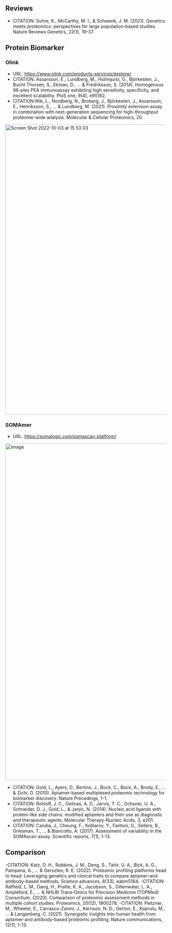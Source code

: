 ## Reviews
- CITATION: Suhre, K., McCarthy, M. I., & Schwenk, J. M. (2021). Genetics meets proteomics: perspectives for large population-based studies. Nature Reviews Genetics, 22(1), 19-37.

## Protein Biomarker
### Olink
- URL: https://www.olink.com/products-services/explore/
- CITATION: Assarsson, E., Lundberg, M., Holmquist, G., Björkesten, J., Bucht Thorsen, S., Ekman, D., ... & Fredriksson, S. (2014). Homogenous 96-plex PEA immunoassay exhibiting high sensitivity, specificity, and excellent scalability. PloS one, 9(4), e95192.
- CITATION:Wik, L., Nordberg, N., Broberg, J., Björkesten, J., Assarsson, E., Henriksson, S., ... & Lundberg, M. (2021). Proximity extension assay in combination with next-generation sequencing for high-throughput proteome-wide analysis. Molecular & Cellular Proteomics, 20.
<img width="905" alt="Screen Shot 2022-10-03 at 15 53 03" src="https://user-images.githubusercontent.com/40289485/193517284-11727301-31f3-452a-a51c-4edd34ade231.png">

### SOMAmer
- URL: https://somalogic.com/somascan-platform/
<img width="1050" alt="image" src="https://user-images.githubusercontent.com/40289485/193517972-51bfa23d-fc0d-45eb-8a5c-a3ba6168dfe9.png">

- CITATION: Gold, L., Ayers, D., Bertino, J., Bock, C., Bock, A., Brody, E., ... & Zichi, D. (2010). Aptamer-based multiplexed proteomic technology for biomarker discovery. Nature Precedings, 1-1.
- CITATION: Rohloff, J. C., Gelinas, A. D., Jarvis, T. C., Ochsner, U. A., Schneider, D. J., Gold, L., & Janjic, N. (2014). Nucleic acid ligands with protein-like side chains: modified aptamers and their use as diagnostic and therapeutic agents. Molecular Therapy-Nucleic Acids, 3, e201.
- CITATION: Candia, J., Cheung, F., Kotliarov, Y., Fantoni, G., Sellers, B., Griesman, T., ... & Biancotto, A. (2017). Assessment of variability in the SOMAscan assay. Scientific reports, 7(1), 1-13.


## Comparison

-CITATION: Katz, D. H., Robbins, J. M., Deng, S., Tahir, U. A., Bick, A. G., Pampana, A., ... & Gerszten, R. E. (2022). Proteomic profiling platforms head to head: Leveraging genetics and clinical traits to compare aptamer-and antibody-based methods. Science advances, 8(33), eabm5164.
-CITATION: Raffield, L. M., Dang, H., Pratte, K. A., Jacobson, S., Gillenwater, L. A., Ampleford, E., ... & NHLBI Trans‐Omics for Precision Medicine (TOPMed) Consortium. (2020). Comparison of proteomic assessment methods in multiple cohort studies. Proteomics, 20(12), 1900278.
-CITATION: Pietzner, M., Wheeler, E., Carrasco-Zanini, J., Kerrison, N. D., Oerton, E., Koprulu, M., ... & Langenberg, C. (2021). Synergistic insights into human health from aptamer-and antibody-based proteomic profiling. Nature communications, 12(1), 1-13.


